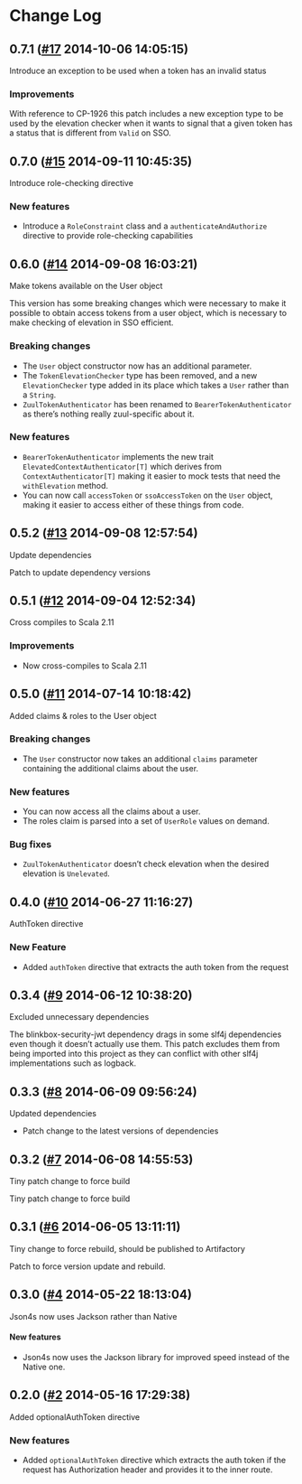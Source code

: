 # Change Log

## 0.7.1 ([#17](https://git.mobcastdev.com/Platform/common-spray-auth/pull/17) 2014-10-06 14:05:15)

Introduce an exception to be used when a token has an invalid status

### Improvements

With reference to CP-1926 this patch includes a new exception type to be used by the elevation checker when it wants to signal that a given token has a status that is different from `Valid` on SSO.

## 0.7.0 ([#15](https://git.mobcastdev.com/Platform/common-spray-auth/pull/15) 2014-09-11 10:45:35)

Introduce role-checking directive

### New features

* Introduce a `RoleConstraint` class and a `authenticateAndAuthorize` directive to provide role-checking capabilities

## 0.6.0 ([#14](https://git.mobcastdev.com/Platform/common-spray-auth/pull/14) 2014-09-08 16:03:21)

Make tokens available on the User object

This version has some breaking changes which were necessary to make it
possible to obtain access tokens from a user object, which is necessary
to make checking of elevation in SSO efficient.

### Breaking changes

- The `User` object constructor now has an additional parameter.
- The `TokenElevationChecker` type has been removed, and a new
`ElevationChecker` type added in its place which takes a `User` rather
than a `String`.
- `ZuulTokenAuthenticator` has been renamed to
`BearerTokenAuthenticator` as there’s nothing really zuul-specific
about it.

### New features

- `BearerTokenAuthenticator` implements the new trait `ElevatedContextAuthenticator[T]` which derives from `ContextAuthenticator[T]` making it easier to mock tests that need the `withElevation` method.
- You can now call `accessToken` or `ssoAccessToken` on the `User`
object, making it easier to access either of these things from code.

## 0.5.2 ([#13](https://git.mobcastdev.com/Platform/common-spray-auth/pull/13) 2014-09-08 12:57:54)

Update dependencies

Patch to update dependency versions

## 0.5.1 ([#12](https://git.mobcastdev.com/Platform/common-spray-auth/pull/12) 2014-09-04 12:52:34)

Cross compiles to Scala 2.11

### Improvements

* Now cross-compiles to Scala 2.11

## 0.5.0 ([#11](https://git.mobcastdev.com/Platform/common-spray-auth/pull/11) 2014-07-14 10:18:42)

Added claims & roles to the User object

### Breaking changes

- The `User` constructor now takes an additional `claims` parameter
containing the additional claims about the user.

### New features

- You can now access all the claims about a user.
- The roles claim is parsed into a set of `UserRole` values on demand.

### Bug fixes

- `ZuulTokenAuthenticator` doesn’t check elevation when the desired
elevation is `Unelevated`.

## 0.4.0 ([#10](https://git.mobcastdev.com/Platform/common-spray-auth/pull/10) 2014-06-27 11:16:27)

AuthToken directive

### New Feature

- Added `authToken` directive that extracts the auth token from the request

## 0.3.4 ([#9](https://git.mobcastdev.com/Platform/common-spray-auth/pull/9) 2014-06-12 10:38:20)

Excluded unnecessary dependencies

The blinkbox-security-jwt dependency drags in some slf4j dependencies
even though it doesn’t actually use them. This patch excludes them from
being imported into this project as they can conflict with other slf4j
implementations such as logback.

## 0.3.3 ([#8](https://git.mobcastdev.com/Platform/common-spray-auth/pull/8) 2014-06-09 09:56:24)

Updated dependencies

- Patch change to the latest versions of dependencies

## 0.3.2 ([#7](https://git.mobcastdev.com/Platform/common-spray-auth/pull/7) 2014-06-08 14:55:53)

Tiny patch change to force build

Tiny patch change to force build

## 0.3.1 ([#6](https://git.mobcastdev.com/Platform/common-spray-auth/pull/6) 2014-06-05 13:11:11)

Tiny change to force rebuild, should be published to Artifactory

Patch to force version update and rebuild.

## 0.3.0 ([#4](https://git.mobcastdev.com/Platform/common-spray-auth/pull/4) 2014-05-22 18:13:04)

Json4s now uses Jackson rather than Native

#### New features

- Json4s now uses the Jackson library for improved speed instead of the Native one.

## 0.2.0 ([#2](https://git.mobcastdev.com/Platform/common-spray-auth/pull/2) 2014-05-16 17:29:38)

Added optionalAuthToken directive

### New features

- Added ```optionalAuthToken``` directive which extracts the auth token if the request has Authorization header and provides it to the inner route.

